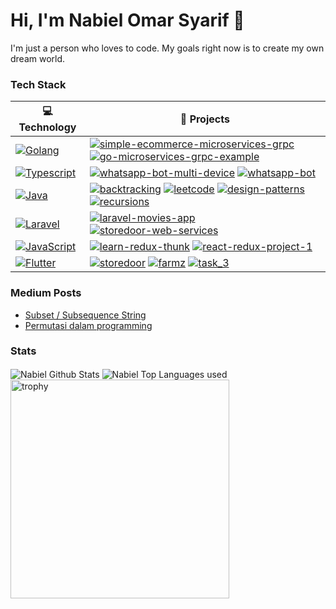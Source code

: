 # Hi, I'm Nabiel Omar Syarif 👋

I'm just a person who loves to code. My goals right now is to create my own dream world.

### Tech Stack
<!-- START OF PROFILE STACK, DO NOT REMOVE -->
| 💻 **Technology** | 🚀 **Projects** |
| - | - |
| [![Golang](https://img.shields.io/static/v1?label=&message=Golang&color=00ADD8&logo=go&logoColor=FFFFFF)](https://golang.org/) | [![simple-ecommerce-microservices-grpc](https://img.shields.io/static/v1?label=&message=simple-ecommerce-microservices-grpc&color=000605&logo=github&logoColor=FFFFFF&labelColor=000605)](https://github.com/kbiits/simple-ecommerce-microservices-grpc) [![go-microservices-grpc-example](https://img.shields.io/static/v1?label=&message=go-microservices-grpc-example&color=000605&logo=github&logoColor=FFFFFF&labelColor=000605)](https://github.com/kbiits/go-microservices-grpc-example) |
| [![Typescript](https://img.shields.io/static/v1?label=&message=Typescript&color=3178C6&logo=typescript&logoColor=FFFFFF)](https://www.typescriptlang.org/) | [![whatsapp-bot-multi-device](https://img.shields.io/static/v1?label=&message=whatsapp-bot-multi-device&color=000605&logo=github&logoColor=FFFFFF&labelColor=000605)](https://github.com/kbiits/whatsapp-bot-multi-device) [![whatsapp-bot](https://img.shields.io/static/v1?label=&message=whatsapp-bot&color=000605&logo=github&logoColor=FFFFFF&labelColor=000605)](https://github.com/kbiits/whatsapp-bot) |
| [![Java](https://img.shields.io/static/v1?label=&message=Java&color=007396&logo=java&logoColor=FFFFFF)](https://www.java.com/) | [![backtracking](https://img.shields.io/static/v1?label=&message=backtracking&color=000605&logo=github&logoColor=FFFFFF&labelColor=000605)](https://github.com/kbiits/backtracking) [![leetcode](https://img.shields.io/static/v1?label=&message=leetcode&color=000605&logo=github&logoColor=FFFFFF&labelColor=000605)](https://github.com/kbiits/leetcode) [![design-patterns](https://img.shields.io/static/v1?label=&message=design-patterns&color=000605&logo=github&logoColor=FFFFFF&labelColor=000605)](https://github.com/kbiits/design-patterns) [![recursions](https://img.shields.io/static/v1?label=&message=recursions&color=000605&logo=github&logoColor=FFFFFF&labelColor=000605)](https://github.com/kbiits/recursions) |
| [![Laravel](https://img.shields.io/static/v1?label=&message=Laravel&color=FF2D20&logo=laravel&logoColor=FFFFFF)](https://laravel.com/) | [![laravel-movies-app](https://img.shields.io/static/v1?label=&message=laravel-movies-app&color=000605&logo=github&logoColor=FFFFFF&labelColor=000605)](https://github.com/kbiits/laravel-movies-app) [![storedoor-web-services](https://img.shields.io/static/v1?label=&message=storedoor-web-services&color=000605&logo=github&logoColor=FFFFFF&labelColor=000605)](https://github.com/kbiits/storedoor-web-services) |
| [![JavaScript](https://img.shields.io/static/v1?label=&message=JavaScript&color=F7DF1E&logo=javascript&logoColor=FFFFFF)](https://developer.mozilla.org/en-US/docs/Web/JavaScript) | [![learn-redux-thunk](https://img.shields.io/static/v1?label=&message=learn-redux-thunk&color=000605&logo=github&logoColor=FFFFFF&labelColor=000605)](https://github.com/kbiits/learn-redux-thunk) [![react-redux-project-1](https://img.shields.io/static/v1?label=&message=react-redux-project-1&color=000605&logo=github&logoColor=FFFFFF&labelColor=000605)](https://github.com/kbiits/react-redux-project-1) |
| [![Flutter](https://img.shields.io/static/v1?label=&message=Flutter&color=02569B&logo=flutter&logoColor=FFFFFF)](https://flutter.dev/) | [![storedoor](https://img.shields.io/static/v1?label=&message=storedoor&color=000605&logo=github&logoColor=FFFFFF&labelColor=000605)](https://github.com/kbiits/storedoor) [![farmz](https://img.shields.io/static/v1?label=&message=farmz&color=000605&logo=github&logoColor=FFFFFF&labelColor=000605)](https://github.com/kbiits/farmz) [![task_3](https://img.shields.io/static/v1?label=&message=task_3&color=000605&logo=github&logoColor=FFFFFF&labelColor=000605)](https://github.com/kbiits/task_3) |
<!-- END OF PROFILE STACK, DO NOT REMOVE -->

### Medium Posts
<!-- BLOG-POST-LIST:START -->
- [Subset / Subsequence String](https://kbiits.medium.com/subset-subsequence-string-9b2f0f5c981e?source=rss-f29640e61386------2)
- [Permutasi dalam programming](https://kbiits.medium.com/permutasi-dalam-programming-ae68f74a2f39?source=rss-f29640e61386------2)
<!-- BLOG-POST-LIST:END -->

### Stats
<img align="center" alt="Nabiel Github Stats" src="https://github-readme-stats.vercel.app/api?username=kbiits&theme=dark&show_icons=true&hide_border=false" />
<img align="center" alt="Nabiel Top Languages used" src="https://github-readme-stats.vercel.app/api/top-langs/?username=kbiits&theme=dark&show_icons=true&layout=compact"/>
<img align="center" width="350" alt="trophy" src="https://github-profile-trophy.vercel.app/?username=kbiits&theme=kbiits&column=3&margin-w=15&margin-h=15">
